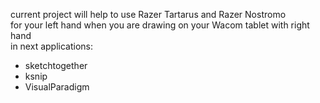 current project will help to use Razer Tartarus and Razer Nostromo   
for your left hand when you are drawing on your Wacom tablet with right hand   
in next applications:
* sketchtogether
* ksnip
* VisualParadigm
